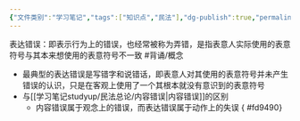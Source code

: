 ```yaml
---
{"文件类别":"学习笔记","tags":["知识点","民法"],"dg-publish":true,"permalink":"/学习笔记studyup/民法总论/表达错误/","dgPassFrontmatter":true,"created":"2024-07-17T10:24:55.396+08:00","updated":"2024-10-23T12:02:07.230+08:00"}
---
```


表达错误：即表示行为上的错误，也经常被称为弄错，是指表意人实际使用的表意符号与其本来想使用的表意符号不一致 #背诵/概念 
- 最典型的表达错误是写错字和说错话，即表意人对其使用的表意符号并未产生错误的认识，只是在客观上使用了一个其根本就没有意识到的表意符号
- 与[[学习笔记studyup/民法总论/内容错误\|内容错误]]的区别
	- 内容错误属于观念上的错误，而表达错误属于动作上的失误
{ #fd9490}
